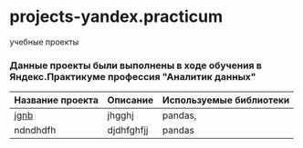 # projects-yandex.practicum
учебные проекты

### Данные проекты были выполнены в ходе обучения в Яндекс.Практикуме  профессия "Аналитик данных"


|  Название проекта   |  Описание     | Используемые библиотеки  |
|:--------------------|:--------------|:-------------------------|
|  [jgnb](https://github.com/iulia-romanova/projects-yandex.practicum/tree/master/%D0%9E%D0%BF%D1%82%D0%B8%D0%BC%D0%B8%D0%B7%D0%B0%D1%86%D0%B8%D1%8F%20%D0%BC%D0%B0%D1%80%D0%BA%D0%B5%D1%82%D0%B8%D0%BD%D0%B3%D0%BE%D0%B2%D1%8B%D1%85%20%D0%B7%D0%B0%D1%82%D1%80%D0%B0%D1%82%20%D0%AF%D0%BD%D0%B4%D0%B5%D0%BA%D1%81.%D0%90%D1%84%D0%B8%D1%88%D0%B8)    |  jhgghj       |      pandas,             |
| ndndhdfh            |   djdhfghfjj  |   pandas




